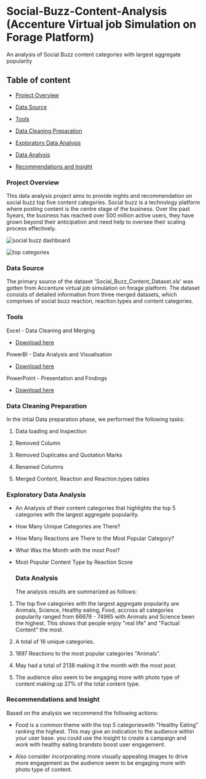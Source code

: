 # Social-Buzz-Content-Analysis (Accenture Virtual job Simulation on Forage Platform)
An analysis of Social Buzz content categories with largest aggregate popularity

## Table of content
- [Project Overview](#project-overview)

- [Data Source](#data-source)

- [Tools](#tools)

- [Data Cleaning Preparation](#data-cleaning-preparation)

- [Exploratory Data Analysis](#exploratory-data-analysis)

- [Data Analysis](#data-analysis)

- [Recommendations and Insight](#recommendations-and-insight)

  

### Project Overview
This data analysis project aims to provide inghts and recommendation on social buzz top five content categories. Social buzz is a technology platform where posting content is the centre stage of the business. Over the past 5years, the business has reached over 500 million active users, they have grown beyond their anticipation and need help to oversee their scaling process effectively.


![social buzz dashboard](https://github.com/rakiya30/Social-Buzz-Content-Analysis/assets/154539987/bbde9565-9b24-441d-8594-d0ea4a28c5fc)


![top categories](https://github.com/rakiya30/Social-Buzz-Content-Analysis/assets/154539987/a44b5631-1716-46d6-94f5-7ac3b4807c59)

### Data Source
The primary source of the dataset 'Social_Buzz_Content_Dataset.xls' was gotten from Accenture virtual job simulation on forage platform. The dataset consists of detailed information from three merged datasets, which comprises of social buzz reaction, reaction.types and content categories. 

### Tools
Excel - Data Cleaning and Merging 
- [Download here](https://microsoft.com)  

PowerBI - Data Analysis and Visualisation 
- [Download here](https://powerbi.com)

PowerPoint - Presentation and Findings 
- [Download here](https://powerpoint.com)

### Data Cleaning Preparation

In the intial Data preparation phase, we performed the following tasks:

1. Data loading and Inspection

2. Removed Column

3. Removed Duplicates and Quotation Marks

4. Renamed Columns

5. Merged Content, Reaction and Reaction.types tables

### Exploratory Data Analysis

- An Analysis of their content categories that highlights the top 5 categories with the largest aggregate popularity.

- How Many Unique Categories are There?

- How Many Reactions are There to the Most Popular Category?

- What Was the Month with the most Post?

- Most Popular Content Type  by Reaction Score

  ### Data Analysis

  The analysis results are summarized as follows:

 1. The top five categories with the largest aggregate popularity are Animals, Science, Healthy eating, Food, accross all categories popularity ranged from 66676 - 74965 with Animals and Science been the highest. This shows that people enjoy "real life" and "Factual Content" the most.

2.  A total of 16 unique categories.

3.  1897 Reactions to the most popular categories "Animals".

4.  May had a total of 2138 making it the month with the most post.

5.  The audience also seem to be engaging more with photo type of content making up 27% of the total content type.

  ### Recommendations and Insight

  Based on the analysis we recommend the following actions:

 - Food is a common theme with the top 5 categorieswith "Healthy Eating" ranking the highest. This may give an indication to the audience within your user base. you could use the insight to create a campaign and work with healthy eating brandsto boost user engagement.

- Also consider incorporating more visually appealing images to drive more engagement as the audience seem to be engaging more with photo type of content.

  


  
